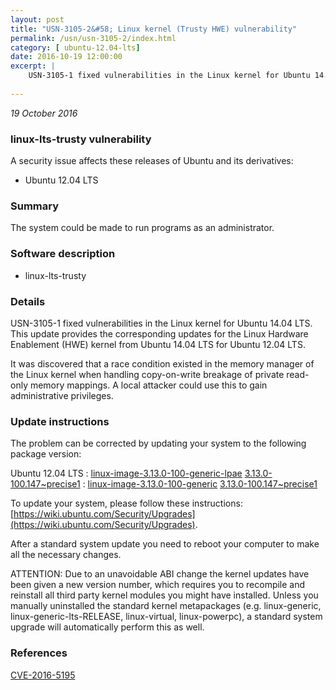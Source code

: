 ```yaml
---
layout: post
title: "USN-3105-2&#58; Linux kernel (Trusty HWE) vulnerability"
permalink: /usn/usn-3105-2/index.html
category: [ ubuntu-12.04-lts]
date: 2016-10-19 12:00:00
excerpt: |
    USN-3105-1 fixed vulnerabilities in the Linux kernel for Ubuntu 14.04 LTS. This update provides the corresponding updates for the Linux Hardware Enablement (HWE) kernel from Ubuntu 14.04 LTS for Ubuntu 12.04 LTS.
    
--- 
```

 
 

*19 October 2016*

### linux-lts-trusty vulnerability

A security issue affects these releases of Ubuntu and its derivatives:

* Ubuntu 12.04 LTS

### Summary

The system could be made to run programs as an administrator. 

### Software description

* linux-lts-trusty 

### Details

USN-3105-1 fixed vulnerabilities in the Linux kernel for Ubuntu 14.04 LTS. This update provides the corresponding updates for the Linux Hardware Enablement (HWE) kernel from Ubuntu 14.04 LTS for Ubuntu 12.04 LTS.

It was discovered that a race condition existed in the memory manager of the Linux kernel when handling copy-on-write breakage of private read-only memory mappings. A local attacker could use this to gain administrative privileges. 

### Update instructions

The problem can be corrected by updating your system to the following package version:

Ubuntu 12.04 LTS
 : [linux-image-3.13.0-100-generic-lpae](https://launchpad.net/ubuntu/+source/linux-lts-trusty) <span> [3.13.0-100.147~precise1](https://launchpad.net/ubuntu/+source/linux-lts-trusty/3.13.0-100.147~precise1) </span> 
 : [linux-image-3.13.0-100-generic](https://launchpad.net/ubuntu/+source/linux-lts-trusty) <span> [3.13.0-100.147~precise1](https://launchpad.net/ubuntu/+source/linux-lts-trusty/3.13.0-100.147~precise1) </span> 

To update your system, please follow these instructions: [https://wiki.ubuntu.com/Security/Upgrades](https://wiki.ubuntu.com/Security/Upgrades).

After a standard system update you need to reboot your computer to make all the necessary changes.

ATTENTION: Due to an unavoidable ABI change the kernel updates have been given a new version number, which requires you to recompile and reinstall all third party kernel modules you might have installed. Unless you manually uninstalled the standard kernel metapackages (e.g. linux-generic, linux-generic-lts-RELEASE, linux-virtual, linux-powerpc), a standard system upgrade will automatically perform this as well. 

### References

 
 [CVE-2016-5195](http://people.ubuntu.com/~ubuntu-security/cve/CVE-2016-5195)
 

